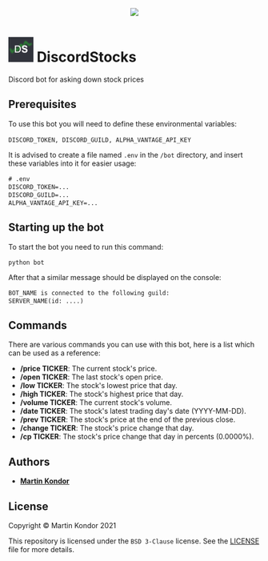<p align="center">
    <img width="200px" src="img/readme.png">
</p>

# <img width="50px" src="img/profile.png"> DiscordStocks

Discord bot for asking down stock prices

## Prerequisites

To use this bot you will need to define these environmental variables:

```DISCORD_TOKEN, DISCORD_GUILD, ALPHA_VANTAGE_API_KEY```

It is advised to create a file named ```.env``` in the ```/bot``` directory, and insert these variables into it for easier usage:

```
# .env
DISCORD_TOKEN=...
DISCORD_GUILD=...
ALPHA_VANTAGE_API_KEY=...
```

## Starting up the bot

To start the bot you need to run this command:

```
python bot
```

After that a similar message should be displayed on the console:

```
BOT_NAME is connected to the following guild:
SERVER_NAME(id: ....)
```

## Commands

There are various commands you can use with this bot, here is a list which can be used as a reference:

* **/price TICKER**: The current stock's price.
* **/open TICKER**: The last stock's open price.
* **/low TICKER**: The stock's lowest price that day.
* **/high TICKER**: The stock's highest price that day.
* **/volume TICKER**: The current stock's volume.
* **/date TICKER**: The stock's latest trading day's date (YYYY-MM-DD).
* **/prev TICKER**: The stock's price at the end of the previous close.
* **/change TICKER**: The stock's price change that day.
* **/cp TICKER**: The stock's price change that day in percents (0.0000%).

## Authors

* **[Martin Kondor](https://github.com/MartinKondor)**

## License

Copyright &copy; Martin Kondor 2021

This repository is licensed under the ```BSD 3-Clause``` license.
See the [LICENSE](./LICENSE) file for more details.
